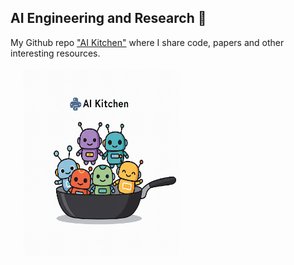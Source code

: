 <h2> AI Engineering and Research 🍺</h2>

My Github repo ["AI Kitchen"](https://github.com/mvervuurt/aikitchen) where I share code, papers and other interesting resources.
</br>
</br>
<a href="https://github.com/mvervuurt/aikitchen"><img src="assets/IMG_5996.PNG" hspace="20" height="300" width="250"></a>
